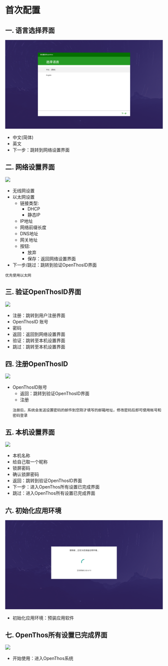 # 首次配置 
## 一. 语言选择界面
![](pic/shoucipeizhi/xuanzeyuyanjiemian.png)

   - 中文(简体) 
   - 英文 
   - 下一步：跳转到网络设置界面
   
## 二. 网络设置界面  
![](pic/shoucipeizhi/wangluoshezhi.jpg)

   - 无线网设置
   - 以太网设置
     - 链接类型:
        - DHCP
        - 静态IP  
     - IP地址
     - 网络前缀长度
     - DNS地址
     - 网关地址
     - 按钮:
        - 放弃
        - 保存：返回网络设置界面
   - 下一步/跳过：跳转到验证OpenThosID界面
   ```
   优先使用以太网
   ```
   
## 三. 验证OpenThosID界面  
![](pic/shoucipeizhi/yanzheng.jpg)

   - 注册：跳转到用户注册界面
   - OpenThosID 账号
   - 密码  
   - 返回：返回到网络设置界面
   - 验证：跳转至本机设置界面
   - 跳过：跳转至本机设置界面
   
## 四. 注册OpenThosID  
![](pic/shoucipeizhi/zhuce.jpg)

   - OpenThosID账号  
      - 返回：跳转到验证OpenThosID界面
      - 注册
     ```
     注册后，系统会发送设置密码的邮件到您刚才填写的邮箱地址，修改密码后即可使用帐号和密码登录
     ```
   
## 五. 本机设置界面
![](pic/shoucipeizhi/benjishezhi.jpg)

   - 本机名称  
   - 给自己取一个昵称  
   - 锁屏密码  
   - 确认锁屏密码
   - 返回：跳转到验证OpenThosID界面
   - 下一步：进入OpenThos所有设置已完成界面
   - 跳过：进入OpenThos所有设置已完成界面
   
## 六. 初始化应用环境
![](pic/shoucipeizhi/appinstall.png)

   - 初始化应用环境：预装应用软件 

## 七. OpenThos所有设置已完成界面
![](pic/shoucipeizhi/start.jpg)

   - 开始使用：进入OpenThos系统
